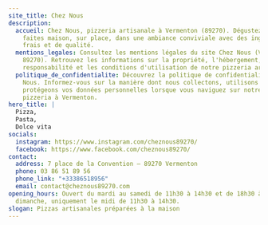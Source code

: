 ```yaml
---
site_title: Chez Nous
description:
  accueil: Chez Nous, pizzeria artisanale à Vermenton (89270). Dégustez des pizzas
    faites maison, sur place, dans une ambiance conviviale avec des ingrédients
    frais et de qualité.
  mentions_legales: Consultez les mentions légales du site Chez Nous (Vermenton,
    89270). Retrouvez les informations sur la propriété, l'hébergement, la
    responsabilité et les conditions d'utilisation de notre pizzeria artisanale.
  politique_de_confidentialite: Découvrez la politique de confidentialité de Chez
    Nous. Informez-vous sur la manière dont nous collectons, utilisons et
    protégeons vos données personnelles lorsque vous naviguez sur notre site de
    pizzeria à Vermenton.
hero_title: |
  Pizza,
  Pasta,
  Dolce vita
socials:
  instagram: https://www.instagram.com/cheznous89270/
  facebook: https://www.facebook.com/cheznous89270/
contact:
  address: 7 place de la Convention – 89270 Vermenton
  phone: 03 86 51 89 56
  phone_link: "+33386518956"
  email: contact@cheznous89270.com
opening_hours: Ouvert du mardi au samedi de 11h30 à 14h30 et de 18h30 à 21h. Le
  dimanche, uniquement le midi de 11h30 à 14h30.
slogan: Pizzas artisanales préparées à la maison
---
```

